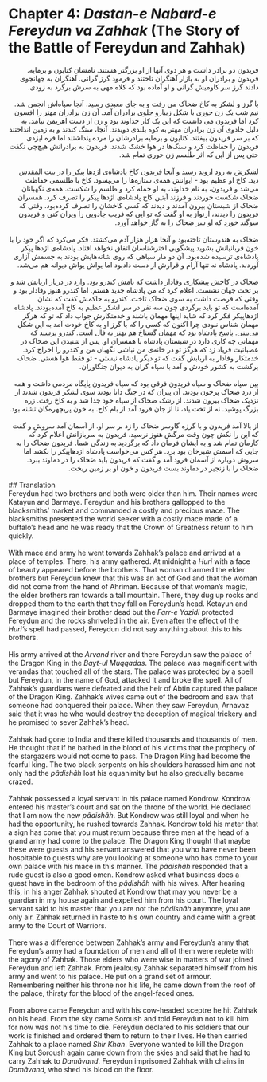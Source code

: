 # Chapter 4: *Dastan-e Nabard-e Fereydun va Zahhak* (The Story of the Battle of Fereydun and Zahhak)

<div dir="rtl">
فریدون دو برادر داشت و هر دوی آنها از او بزرگتر هستند. نامشان کتایون و برمایه. فریدون و برادران او به بازار آهنگران تاختند و فرمود گرز گرانی. آهنگران به جهانجوی دادند گرز سر کاومیش گرانی و او آماده بود که کلاه مهی به سرش برگرد به زودی. 
<br>
<br>
با گرز و لشکر به کاخ ضحاک می رفت و به جای معبدی رسید. آنجا سپاه‌اش انجمن شد. نیم شب یک زن حوری با شکل زیبارو جلوی برادران آمد. آن زن برادران مهتر را افسون کرد اما فریدون می دانست که این یک کار خداوند بود و زن از دست اهریمن  نیامد. به دلیل جادوی آن زن برادران مهتر به کوه بلندی دویدند. آنجا، سنگ کندند و به زمین انداختند که بر سر فریدون بیفتند.  کتایون و برمایه برادرشان را مرده پنداشتند اما فره ایزدی فریدون را حفاظت کرد و سنگ‌ها در هوا خشک شدند. فریدون به برادرانش هیچ‌چی نگفت حتی پس از این که اثر طلسم زن حوری تمام شد. 
<br>
<br> 
لشکرش به رود اروند رسید و آنجا فریدون کاخ پادشاه‌ی اژدها پیکر را در بیت المقدس دید. کاخ او عظیم بود - ایوانش همه‌ی ستاره‌ها را می‌پسود. کاخ با طلسمی حفاظت می‌شد و فریدون، به نام خداوند، به او حمله کرد و طلسم را شکست. همه‌ی نگهبانان ضحاک شکست خوردند و فرزند آبتین کاخ پادشاه‌ی اژدها پیکر را تصرف کرد. همسران ضحاک از شبستان بیرون آمدند و دیدند که کسی کاخشان را تصرف کرده‌بود. وقتی که فریدون را دیدند، ارنواز به او گفت که تو ایی که فریب جادویی را ویران کنی و فریدون سوگند خورد که او سر ضحاک را به گاز خواهد آورد.
<br>
<br>
ضحاک به هندوستان تاخته‌بود و آنجا هزار هزار آدم می‌کشتد. فکر می‌کرد که اگر خود را با خون قربانیانش بشوید پیشگویی اخترشناسان اتفاق نخواهد افتاد.  پادشاه‌ی اژدها پیکر پادشاه‌ی ترسیده شده‌بود. آن دو مار سیاهی که روی شانه‌هایش بودند به جسمش آزاری آوردند. پادشاه نه تنها آرام و قرارش از دست داد‌بود اما یواش یواش دیوانه هم می‌شد.      
<br>
<br>
ضحاک در کاخش پیشکاری وفادار داشت که نامش کندرو بود. وارد در دربار اربابش شد و بر تخت جهان نشست. اعلام کرد که من پادشاه جدید هستم. اما کندرو هنوز وفادار بود و وقتی که فرصت داشت به سوی ضحاک تاخت. کندرو به حاکمش کفت که نشان آمده‌است که تو باید برگردی چون سه نفر در سر لشکر عظیم به کاخ آمد‌ه‌بودند. پادشاه اژدهاپیکر فکر کرد که شاید اینها مهمان باشند و خدمتکارش جواب داد که تو که هرگز مهمان شناس نبودی چرا اکنون که کسی را که با گرز او به کاخ خودت آمد به این شکل می‌بینی. پاسخ پادشاه بود که مهمان گستاخ هم بهتر به فال است. کندرو پرسید که مهمانی چه کاری دارد در شبستان پادشاه با همسران او. پس از شنیدن این ضحاک در عصبانیت فریاد زد که هرگز تو در خانه‌ی من نباشی نگهبان من و کندرو را اخراج کرد. خدمتکار وفادار به اربابش گفت که تو دیگر پادشاه نیستی - تو فقط هوا هستی. ضحاک برگشت به کشور خودش و آمد با سپاه گران به دیوان جنگاوران. 
<br>
<br>
بین سپاه ضحاک و سپاه فریدون فرقی بود که سپاه فریدون پایگاه مردمی داشت و همه از درد ضحاک پرخون بودند. آن پیران که در جنگ دانا بودند سوی لشکر فریدون شدند از نزدیک ضحاک بیرون شدند. از رشک ضحاک از سپاه خود جدا شد و به کاخ رفت. زره بزرگ پوشید. نه از تخت یاد، نا از جان  فرود آمد از بام کاخ. به خون پریچهره‌گان تشنه بود. 
<br>
<br>
از بالا آمد فریدون و با گرزه گاوسر ضحاک را زد بر سر او. از آسمان آمد سروش و گفت که این را نکش چون وقت مرگش هنوز نرسید. فریدون به سربازانش اعلام کرد که کارمان تمام شد و به ایشان فرمان داد که برگردید به زندگی شما. فریدون ضحاک را به جایی که اسمش شیرخان بود برد. هر کس می‌خواست پادشاه اژدهاپیکر را بکشد اما سروش دوباره از آسمان فرود آمد و گفت که فریدون باید ضحاک را در دماوند ببرد. ضحاک را با زنجیر در دماوند بست فریدون و خون او بر زمین ریخت. 
</div>
<br>
## Translation
<div>
Fereydun had two brothers and both were older than him. Their names were Katayun and Barmaye. Fereydun and his brothers gallopped to the blacksmiths’ market and commanded a costly and precious mace. The blacksmiths presented the world seeker with a costly mace made of a buffalo’s head and he was ready that the Crown of Greatness return to him quickly. 
<br>
<br>
With mace and army he went towards Zahhak’s palace and arrived at a place of temples. There, his army gathered. At midnight a <em>Huri</em> with a face of beauty appeared before the brothers. That woman charmed the elder brothers but Fereydun knew that this was an act of God and that the woman did not come from the hand of Ahriman. Because of that woman’s magic, the elder brothers ran towards a tall mountain. There, they dug up rocks and dropped them to the earth that they fall on Fereydun’s head. Ketayun and Barmaye imagined their brother dead but the <em>Farr-e Yazidi</em> protected Fereydun and the rocks shriveled in the air. Even after the effect of the <em>Huri’s</em> spell had passed, Fereydun did not say anything about this to his brothers.
<br>
<br>
His army arrived at the <em>Arvand</em> river and there Fereydun saw the palace of the Dragon King in the <em>Bayt-ul Muqqadas</em>. The palace was magnificent with verandas that touched all of the stars. The palace was protected by a spell but Fereydun, in the name of God, attacked it and broke the spell. All of Zahhak’s guardians were defeated and the heir of Abtin captured the palace of the Dragon King. Zahhak’s wives came out of the bedroom and saw that someone had conquered their palace. When they saw Fereydun, Arnavaz said that it was he who would destroy the deception of magical trickery and he promised to sever Zahhak’s head. 
<br>
<br>
Zahhak had gone to India and there killed thousands and thousands of men. He thought that if he bathed in the blood of his victims that the prophecy of the stargazers would not come to pass. The Dragon King had become the fearful king. The two black serpents on his shoulders harassed him and not only had the <em>pâdishâh</em> lost his equanimity but he also gradually became crazed. 
<br>
<br>
Zahhak possessed a loyal servant in his palace named Kondrow. Kondrow entered his master’s court and sat on the throne of the world. He declared that I am now the new <em>pâdishâh</em>. But Kondrow was still loyal and when he had the opportunity, he rushed towards Zahhak. Kondrow told his mater that a sign has come that you must return because three men at the head of a grand army had come to the palace. The Dragon King thought that maybe these were guests and his servant answered that you who have never been hospitable to guests why are you looking at someone who has come to your own palace with his mace in this manner. The <em>pâdishâh</em> responded that a rude guest is also a good omen. Kondrow asked what business does a guest have in the bedroom of the <em>pâdishâh</em> with his wives. After hearing this, in his anger Zahhak shouted at Kondrow that may you never be a guardian in my house again and expelled him from his court. The loyal servant said to his master that you are not the <em>pâdishâh</em> anymore, you are only air. Zahhak returned in haste to his own country and came with a great army to the Court of Warriors.
<br>
<br>
There was a difference between Zahhak’s army and Fereydun’s army that Fereydun’s army had a foundation of men and all of them were replete with the agony of Zahhak. Those elders who were wise in matters of war joined Fereydun and left Zahhak. From jealousy Zahhak separated himself from his army and went to his palace. He put on a grand set of armour. Remembering neither his throne nor his life, he came down from the roof of the palace, thirsty for the blood of the angel-faced ones. 
<br>
<br> 
From above came Fereydun and with his cow-headed sceptre he hit Zahhak on his head. From the sky came Soroush and told Fereydun not to kill him for now was not his time to die. Fereydun declared to his soldiers that our work is finished and ordered them to return to their lives. He then carried Zahhak to a place named <em>Shir Khan</em>. Everyone wanted to kill the Dragon King but Soroush again came down from the skies and said that he had to carry Zahhak to <em>Damâvand</em>. Fereydun imprisoned Zahhak with chains in <em>Damâvand</em>, who shed his blood on the floor. 
</div>
